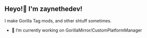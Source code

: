 ## Heyo!👋 I'm zaynethedev!
I make Gorilla Tag mods, and other shtuff sometimes.

- 🔭 I’m currently working on GorillaMirror/CustomPlatformManager
